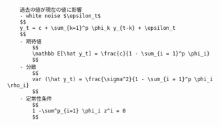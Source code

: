 
        過去の値が現在の値に影響
        - white noise $\epsilon_t$
        $$
        y_t = c + \sum_{k=1}^p \phi_k y_{t-k} + \epsilon_t
        $$
        - 期待値
            $$
            \mathbb E[\hat y_t] = \frac{c}{1 - \sum_{i = 1}^p \phi_i}
            $$
        - 分散
            $$
            var (\hat y_t) = \frac{\sigma^2}{1 - \sum_{i = 1}^p \phi_i \rho_i}
            $$
        - 定常性条件
            $$
            1 -\sum^p_{i=1} \phi_i z^i = 0
            $$